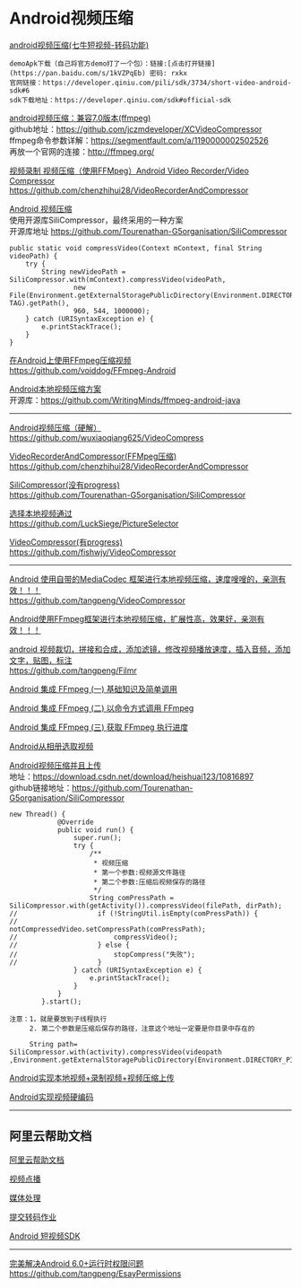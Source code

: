 Android视频压缩
===

[android视频压缩(七牛短视频-转码功能)](https://blog.csdn.net/qq_31796651/article/details/79154072)  
~~~
demoApk下载（自己将官方demo打了一个包）：链接:[点击打开链接](https://pan.baidu.com/s/1kVZPqEb) 密码: rxkx
官网链接：https://developer.qiniu.com/pili/sdk/3734/short-video-android-sdk#6
sdk下载地址：https://developer.qiniu.com/sdk#official-sdk
~~~

[android视频压缩：兼容7.0版本(ffmpeg)](https://blog.csdn.net/qq_35373333/article/details/77765605)  
github地址：https://github.com/jczmdeveloper/XCVideoCompressor  
ffmpeg命令参数详解：https://segmentfault.com/a/1190000002502526  
再放一个官网的连接：http://ffmpeg.org/  

[视频录制 视频压缩（使用FFMpeg）Android Video Recorder/Video Compressor ](https://github.com/chenzhihui28/VideoRecorderAndCompressor)  
https://github.com/chenzhihui28/VideoRecorderAndCompressor

[Android 视频压缩](https://blog.csdn.net/Lamphogani/article/details/80513452)  
使用开源库SiliCompressor，最终采用的一种方案  
开源库地址 https://github.com/Tourenathan-G5organisation/SiliCompressor  
~~~
public static void compressVideo(Context mContext, final String videoPath) {
    try {
        String newVideoPath = SiliCompressor.with(mContext).compressVideo(videoPath,
                new File(Environment.getExternalStoragePublicDirectory(Environment.DIRECTORY_PICTURES), TAG).getPath(),
                960, 544, 1000000);
    } catch (URISyntaxException e) {
        e.printStackTrace();
    }
}
~~~

[在Android上使用FFmpeg压缩视频](https://www.jianshu.com/p/ceaa286d8aff)  
https://github.com/voiddog/FFmpeg-Android  

[Android本地视频压缩方案](https://www.jianshu.com/p/4f82b058c8ec)  
开源库：https://github.com/WritingMinds/ffmpeg-android-java  

----------------

[Android视频压缩（硬解）](https://blog.csdn.net/qq_36421691/article/details/79113392)  
https://github.com/wuxiaoqiang625/VideoCompress  

[VideoRecorderAndCompressor(FFMpeg压缩)](https://github.com/chenzhihui28/VideoRecorderAndCompressor)  
https://github.com/chenzhihui28/VideoRecorderAndCompressor  

[SiliCompressor(没有progress)](https://github.com/Tourenathan-G5organisation/SiliCompressor)  
https://github.com/Tourenathan-G5organisation/SiliCompressor  

[选择本地视频通过](https://github.com/LuckSiege/PictureSelector)  
https://github.com/LuckSiege/PictureSelector  

[VideoCompressor(有progress)](https://github.com/fishwjy/VideoCompressor)  
https://github.com/fishwjy/VideoCompressor  

----------------

[Android 使用自带的MediaCodec 框架进行本地视频压缩，速度嗖嗖的，亲测有效！！！](https://github.com/tangpeng/VideoCompressor)  
https://github.com/tangpeng/VideoCompressor

[Android使用FFmpeg框架进行本地视频压缩，扩展性高，效果好，亲测有效！！！](https://github.com/tangpeng/FFmpegDemo)  

[android 视频裁切，拼接和合成，添加滤镜，修改视频播放速度，插入音频，添加文字，贴图，标注](https://www.jianshu.com/p/b2b35d0e7bce)  
https://github.com/tangpeng/Filmr

[Android 集成 FFmpeg (一) 基础知识及简单调用](https://blog.csdn.net/yhaolpz/article/details/76408829)  

[Android 集成 FFmpeg (二) 以命令方式调用 FFmpeg](https://blog.csdn.net/yhaolpz/article/details/77146156)  

[Android 集成 FFmpeg (三) 获取 FFmpeg 执行进度](https://blog.csdn.net/yhaolpz/article/details/77146156)  



[Android从相册选取视频](https://www.cnblogs.com/wzqnxd/p/10011664.html)  

[Android视频压缩并且上传](https://blog.csdn.net/heishuai123/article/details/84634834)  
地址：https://download.csdn.net/download/heishuai123/10816897  
github链接地址：https://github.com/Tourenathan-G5organisation/SiliCompressor  
~~~
new Thread() {
            @Override
            public void run() {
                super.run();
                try {
                    /**
                     * 视频压缩
                     * 第一个参数:视频源文件路径
                     * 第二个参数:压缩后视频保存的路径
                     */
                    String comPressPath = SiliCompressor.with(getActivity()).compressVideo(filePath, dirPath);
//                    if (!StringUtil.isEmpty(comPressPath)) {
//                        notCompressedVideo.setCompressPath(comPressPath);
//                        compressVideo();
//                    } else {
//                        stopCompress("失败");
//                    }
                } catch (URISyntaxException e) {
                    e.printStackTrace();
                }
            }
        }.start();
        
注意：1，就是要放到子线程执行
     2. 第二个参数是压缩后保存的路径，注意这个地址一定要是你目录中存在的
     
     String path= SiliCompressor.with(activity).compressVideo(videopath ,Environment.getExternalStoragePublicDirectory(Environment.DIRECTORY_PICTURES).getPath());
~~~

[Android实现本地视频+录制视频+视频压缩上传](https://blog.csdn.net/weixin_39706415/article/details/84636625)  


[Android实现视频硬编码](https://blog.csdn.net/matrix_laboratory/article/details/58237903)  

--------------


阿里云帮助文档
---

[阿里云帮助文档](https://help.aliyun.com/?spm=5176.8050858.1280361.4.2bb0a1a9LTLtS6)  

[视频点播](https://help.aliyun.com/product/29932.html?spm=a2c4g.750001.17.1.1b6e7b13aoEHbG)  

[媒体处理](https://help.aliyun.com/product/29194.html?spm=a2c4g.750001.17.3.1b6e7b13RgMKcO)  

[提交转码作业](https://help.aliyun.com/document_detail/29208.html?spm=a2c4g.11174283.3.3.72c0556exHnpCr)  

[Android 短视频SDK](https://help.aliyun.com/document_detail/99289.html?spm=a2c4g.11174283.3.3.6579149bD7j19d)  




--------------

[完美解决Android 6.0+运行时权限问题](https://www.jianshu.com/p/52795b5dab3a)  
https://github.com/tangpeng/EsayPermissions












